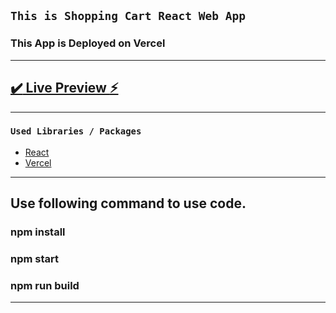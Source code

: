 ## `This is Shopping Cart React Web App`

### This App is Deployed on Vercel

---

## [:heavy_check_mark: Live Preview :zap:](https://shopping-cart-app.vercel.app/)

---

### `Used Libraries / Packages`

- [ React ](https://reactjs.org/docs/create-a-new-react-app.html)
- [ Vercel ](https://vercel.com/)


---
## Use following command to use code.

### npm install

### npm start

### npm run build

---

